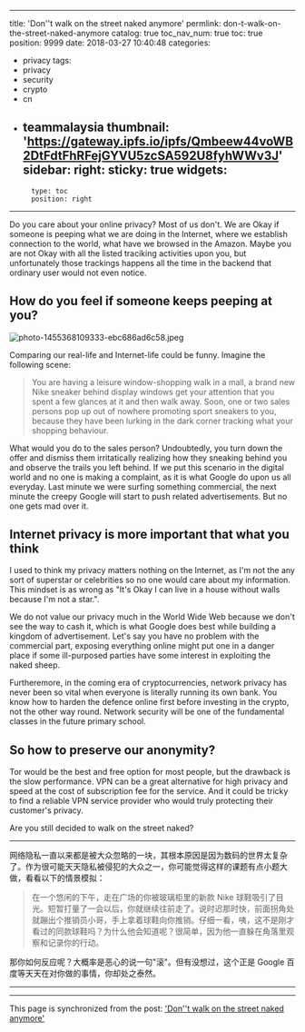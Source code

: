 
---
title: 'Don''t walk on the street naked anymore'
permlink: don-t-walk-on-the-street-naked-anymore
catalog: true
toc_nav_num: true
toc: true
position: 9999
date: 2018-03-27 10:40:48
categories:
- privacy
tags:
- privacy
- security
- crypto
- cn
- teammalaysia
thumbnail: 'https://gateway.ipfs.io/ipfs/Qmbeew44voWB2DtFdtFhRFejGYVU5zcSA592U8fyhWWv3J'
sidebar:
    right:
        sticky: true
widgets:
    -
        type: toc
        position: right
---


Do you care about your online privacy? Most of us don't. We are Okay if someone is peeping what we are doing in the Internet, where we establish connection to the world, what have we browsed in the Amazon. Maybe you are not Okay with all the listed traciking activities upon you, but unfortunately those trackings happens all the time in the backend that ordinary user would not even notice.

## How do you feel if someone keeps peeping at you?

![photo-1455368109333-ebc686ad6c58.jpeg](https://gateway.ipfs.io/ipfs/Qmbeew44voWB2DtFdtFhRFejGYVU5zcSA592U8fyhWWv3J)

Comparing our real-life and Internet-life could be funny. Imagine the following scene: 

>You are having a leisure window-shopping walk in a mall, a brand new Nike sneaker behind display windows get your attention that you spent a few glances at it and then walk away. Soon, one or two sales persons pop up out of nowhere promoting sport sneakers to you, because they have been lurking in the dark corner tracking what your shopping behaviour.

What would you do to the sales person? Undoubtedly, you turn down the offer and dismiss them irritatically realizing how they sneaking behind you and observe the trails you left behind. If we put this scenario in the digital world and no one is making a complaint, as it is what Google do upon us all everyday. Last minute we were surfing something commercial, the next minute the creepy Google will start to push related advertisements. But no one gets mad over it.

## Internet privacy is more important that what you think

I used to think my privacy matters nothing on the Internet, as I'm not the any sort of superstar or celebrities so no one would care about my information. This mindset is as wrong as "It's Okay I can live in a house without walls because I'm not a star.".

We do not value our privacy much in the World Wide Web because we don't see the way to cash it, which is what Google does best while building a kingdom of advertisement. Let's say you have no problem with the commercial part, exposing everything online might put one in a danger place if some ill-purposed parties have some interest in exploiting the naked sheep.

Furtheremore, in the coming era of cryptocurrencies, network privacy has never been so vital when everyone is literally running its own bank. You know how to harden the defence online first before investing in the crypto, not the other way round. Network security will be one of the fundamental classes in the future primary school.

## So how to preserve our anonymity?

Tor would be the best and free option for most people, but the drawback is the slow performance. VPN can be a great alternative for high privacy and speed at the cost of subscription fee for the service. And it could be tricky to find a reliable VPN service provider who would truly protecting their customer's privacy.

Are you still decided to walk on the street naked?

---

网络隐私一直以来都是被大众忽略的一块，其根本原因是因为数码的世界太复杂了。作为很可能天天隐私被侵犯的大众之一，你可能觉得这样的课题有点小题大做，看看以下的情景模拟：

>在一个悠闲的下午，走在广场的你被玻璃柜里的新款 Nike 球鞋吸引了目光。短暂打量了一会以后，你就继续往前走了。说时迟那时快，前面拐角处就蹦出个推销员小哥，手上拿着球鞋向你推销。仔细一看，咦，这不是刚才看过的同款球鞋吗？为什么他会知道呢？很简单，因为他一直躲在角落里观察和记录你的行动。

那你如何反应呢？大概率是恶心的说一句"滚"。但有没想过，这个正是 Google 百度等天天在对你做的事情，你却处之泰然。

---



- - -

This page is synchronized from the post: ['Don''t walk on the street naked anymore'](https://steemit.com/@fr3eze/don-t-walk-on-the-street-naked-anymore)
